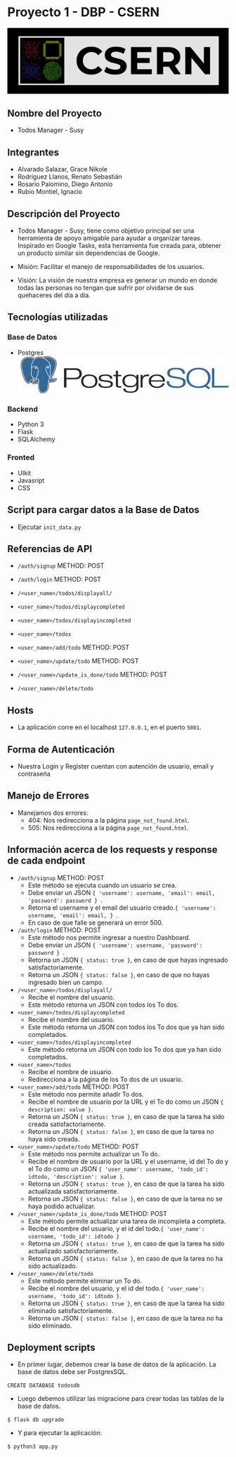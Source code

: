 # Proyecto 1 - DBP - CSERN
![alt-text](./src/logo.png)
##  Nombre del Proyecto

- Todos Manager - Susy

## Integrantes
- Alvarado Salazar, Grace Nikole
- Rodríguez Llanos, Renato Sebastián
- Rosario Palomino, Diego Antonio
- Rubio Montiel, Ignacio

## Descripción del Proyecto
- Todos Manager - Susy, tiene como objetivo principal ser una 
  herramienta de apoyo amigable para ayudar a organizar tareas.
  Inspirado en Google Tasks, esta herramienta fue creada para,
  obtener un producto similar sin dependencias de Google.

- Misión: Facilitar el manejo de responsabilidades de los usuarios.

- Visión: La visión de nuestra empresa es generar un mundo en donde todas las personas no tengan que sufrir por olvidarse de sus quehaceres del día a día.

## Tecnologías utilizadas

### Base de Datos
- Postgres
![alt text](./src/postgres.png)

### Backend
- Python 3 
- Flask 
- SQLAlchemy

### Fronted
- UIkit
- Javasript
- CSS

## Script para cargar datos a la Base de Datos
- Ejecutar `init_data.py`

## Referencias de API
- `/auth/signup` METHOD: POST

- `/auth/login` METHOD: POST

- `/<user_name>/todos/displayall/`

- `<user_name>/todos/displaycompleted`

- `<user_name>/todos/displayincompleted`

- `<user_name>/todos`

- `<user_name>/add/todo` METHOD: POST

- `<user_name>/update/todo` METHOD: POST

- `/<user_name>/update_is_done/todo` METHOD: POST

- `/<user_name>/delete/todo`

## Hosts
- La aplicación corre en el localhost `127.0.0.1`, en el puerto `5001`.

## Forma de Autenticación
- Nuestra Login y Register cuentan con autención de usuario, email y contraseña

## Manejo de Errores
- Manejamos dos errores:
    - 404: Nos redirecciona a la página `page_not_found.html`.
    - 505: Nos redirecciona a la página `page_not_found.html`.

## Información acerca de los requests y response de cada endpoint
- `/auth/signup` METHOD: POST
    - Este método se ejecuta cuando un usuario se crea.
    - Debe enviar un JSON ```{
      'username': username,
      'email': email,
      'password': password
    } ```.
    - Retorna el username y el email del usuario creado.```{
        'username': username,
        'email': email,
    } ```.
    - En caso de que falle se generará un error 500.
- `/auth/login` METHOD: POST
    - Este método nos permite ingresar a nuestro Dashboard.
    - Debe enviar un JSON ```{
      'username': username,
      'password': password
    } ```.
    - Retorna un JSON `{ status: true }`, en caso de que hayas ingresado satisfactoriamente.
    - Retorna un JSON `{ status: false }`, en caso de que no hayas ingresado bien un campo.
- `/<user_name>/todos/displayall/`
    - Recibe el nombre del usuario.
    - Este método retorna un JSON con todos los To dos.
- `<user_name>/todos/displaycompleted`
    - Recibe el nombre del usuario.
    - Este método retorna un JSON con todos los To dos que ya han sido completados.
- `<user_name>/todos/displayincompleted`
    - Este método retorna un JSON con todo los To dos que ya han sido completados.
- `<user_name>/todos`
    - Recibe el nombre de usuario.
    - Redirecciona a la página de los To dos de un usuario.
- `<user_name>/add/todo` METHOD: POST
    - Este método nos permite añadir To dos.
    - Recibe el nombre de usuario por la URL y el To do como un JSON `{ description: value }`.
    - Retorna un JSON `{ status: true }`, en caso de que la tarea ha sido creada satisfactoriamente.
    - Retorna un JSON `{ status: false }`, en caso de que la tarea no haya sido creada.
- `<user_name>/update/todo` METHOD: POST
    - Este método nos permite actualizar un To do.
    - Recibe el nombre de usuario por la URL y el username, id del To do y el To do  como un JSON ```{
          'user_name': username,
          'todo_id': idtodo,
          'description': value
        }```.
    - Retorna un JSON `{ status: true }`, en caso de que la tarea ha sido actualizada satisfactoriamente.
    - Retorna un JSON `{ status: false }`, en caso de que la tarea no se haya podido actualizar.
- `/<user_name>/update_is_done/todo` METHOD: POST
    - Este método permite actualizar una tarea de incompleta a completa.
    - Recibe el nombre del usuario, y el id del todo.``` {
        'user_name': username,
        'todo_id': idtodo
        } ```
    - Retorna un JSON `{ status: true }`, en caso de que la tarea ha sido actualizado satisfactoriamente.
    - Retorna un JSON `{ status: false }`, en caso de que la tarea no ha sido actualizado.
- `/<user_name>/delete/todo`
    - Este método permite eliminar un To do.
    - Recibe el nombre del usuario, y el id del todo.``` {
        'user_name': username,
        'todo_id': idtodo
        } ```.
    - Retorna un JSON `{ status: true }`, en caso de que la tarea ha sido eliminado satisfactoriamente.
    - Retorna un JSON `{ status: false }`, en caso de que la tarea no ha sido eliminado.

## Deployment scripts
- En primer lugar, debemos crear la base de datos de la aplicación. La base de datos debe ser PostgresSQL. 
``` 
CREATE DATABASE todosdb
```
- Luego debemos utilizar las migracione para crear todas las tablas de la base de datos.
```
$ flask db upgrade
```
- Y para ejecutar la aplicación:
```
$ python3 app.py
```
